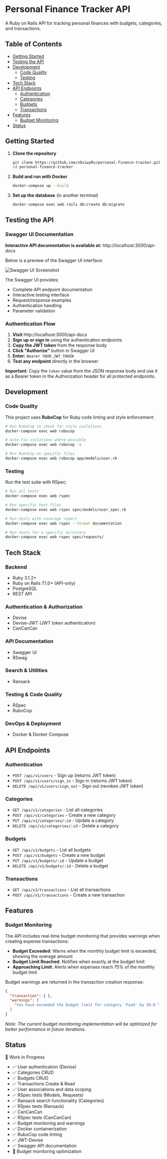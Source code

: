 # Personal Finance Tracker API

A Ruby on Rails API for tracking personal finances with budgets, categories, and transactions.

## Table of Contents

- [Getting Started](#getting-started)
- [Testing the API](#testing-the-api)
- [Development](#development)
   - [Code Quality](#code-quality)
   - [Testing](#testing)
- [Tech Stack](#tech-stack)
- [API Endpoints](#api-endpoints)
   - [Authentication](#authentication)
   - [Categories](#categories)
   - [Budgets](#budgets)
   - [Transactions](#transactions)
- [Features](#features)
   - [Budget Monitoring](#budget-monitoring)
- [Status](#status)

## Getting Started

1. **Clone the repository**
   ```bash
   git clone https://github.com/xOviwyRx/personal-finance-tracker.git
   cd personal-finance-tracker
   ```

2. **Build and run with Docker**
   ```bash
   docker-compose up --build
   ```

3. **Set up the database** (in another terminal)
   ```bash
   docker-compose exec web rails db:create db:migrate
   ```

## Testing the API

### Swagger UI Documentation

**Interactive API documentation is available at:** http://localhost:3000/api-docs

Below is a preview of the Swagger UI interface:

![Swagger UI Screenshot](docs/swagger-ui.png)

The Swagger UI provides:
- Complete API endpoint documentation
- Interactive testing interface
- Request/response examples
- Authentication handling
- Parameter validation

### Authentication Flow

1. **Visit** http://localhost:3000/api-docs
2. **Sign up or sign in** using the authentication endpoints
3. **Copy the JWT token** from the response body
4. **Click "Authorize"** button in Swagger UI
5. **Enter:** `Bearer YOUR_JWT_TOKEN`
6. **Test any endpoint** directly in the browser

**Important**: Copy the `token` value from the JSON response body and use it as a Bearer token in the Authorization header for all protected endpoints.

## Development

### Code Quality

This project uses **RuboCop** for Ruby code linting and style enforcement:

```bash
# Run RuboCop to check for style violations
docker-compose exec web rubocop

# Auto-fix violations where possible
docker-compose exec web rubocop -a

# Run RuboCop on specific files
docker-compose exec web rubocop app/models/user.rb
```

### Testing

Run the test suite with RSpec:

```bash
# Run all tests
docker-compose exec web rspec

# Run specific test files
docker-compose exec web rspec spec/models/user_spec.rb

# Run tests with coverage report
docker-compose exec web rspec --format documentation

# Run tests for a specific directory
docker-compose exec web rspec spec/requests/
```

## Tech Stack

### Backend
- Ruby 3.1.2+
- Ruby on Rails 7.1.0+ (API-only)
- PostgreSQL
- REST API

### Authentication & Authorization
- Devise
- Devise-JWT (JWT token authentication)
- CanCanCan

### API Documentation
- Swagger UI
- RSwag

### Search & Utilities
- Ransack

### Testing & Code Quality
- RSpec
- RuboCop

### DevOps & Deployment
- Docker & Docker Compose

## API Endpoints

### Authentication
- `POST /api/v1/users` - Sign up (returns JWT token)
- `POST /api/v1/users/sign_in` - Sign in (returns JWT token)
- `DELETE /api/v1/users/sign_out` - Sign out (revokes JWT token)

### Categories
- `GET /api/v1/categories` - List all categories
- `POST /api/v1/categories` - Create a new category
- `PUT /api/v1/categories/:id` - Update a category
- `DELETE /api/v1/categories/:id` - Delete a category

### Budgets
- `GET /api/v1/budgets` - List all budgets
- `POST /api/v1/budgets` - Create a new budget
- `PUT /api/v1/budgets/:id` - Update a budget
- `DELETE /api/v1/budgets/:id` - Delete a budget

### Transactions
- `GET /api/v1/transactions` - List all transactions
- `POST /api/v1/transactions` - Create a new transaction

## Features

### Budget Monitoring
The API includes real-time budget monitoring that provides warnings when creating expense transactions:

- **Budget Exceeded**: Warns when the monthly budget limit is exceeded, showing the overage amount
- **Budget Limit Reached**: Notifies when exactly at the budget limit
- **Approaching Limit**: Alerts when expenses reach 75% of the monthly budget limit

Budget warnings are returned in the transaction creation response:
```json
{
  "transaction": { },
  "warnings": [
    "You have exceeded the budget limit for category 'Food' by 50.0."
  ]
}
```

*Note: The current budget monitoring implementation will be optimized for better performance in future iterations.*

## Status

🚧 Work in Progress
- ✅ User authentication (Devise)
- ✅ Categories CRUD
- ✅ Budgets CRUD
- ✅ Transactions Create & Read
- ✅ User associations and data scoping
- ✅ RSpec tests (Models, Requests)
- ✅ Ransack search functionality (Categories)
- ✅ RSpec tests (Ransack)
- ✅ CanCanCan
- ✅ RSpec tests (CanCanCan)
- ✅ Budget monitoring and warnings
- ✅ Docker containerization
- ✅ RuboCop code linting
- ✅ JWT-Devise
- ✅ Swagger API documentation
- 🔄 Budget monitoring optimization